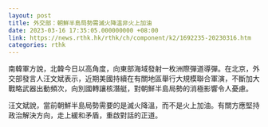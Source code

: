 ```yaml
---
layout: post
title: 外交部：朝鮮半島局勢需滅火降溫非火上加油
date: 2023-03-16 17:35:05.000000000 +08:00
link: https://news.rthk.hk/rthk/ch/component/k2/1692235-20230316.htm
categories: rthk
---
```


南韓軍方說，北韓今日以高角度，向東部海域發射一枚洲際彈道導彈。在北京，外交部發言人汪文斌表示，近期美國持續在有關地區舉行大規模聯合軍演，不斷加大戰略武器出動頻次，向別國轉讓核潛艇，對朝鮮半島局勢的消極影響令人憂慮。

汪文斌說，當前朝鮮半島局勢需要的是滅火降溫，而不是火上加油。有關方應堅持政治解決方向，走上緩和矛盾，重啟對話的正道。
